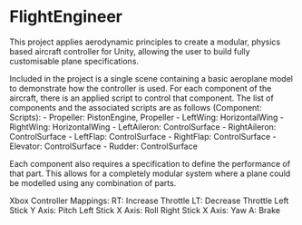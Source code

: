 # FlightEngineer
This project applies aerodynamic principles to create a modular, physics based aircraft controller for Unity, allowing the user to build fully customisable plane specifications.

Included in the project is a single scene containing a basic aeroplane model to demonstrate how the controller is used. For each component of the aircraft, there is an applied
script to control that component. The list of components and the associated scripts are as follows (Component: Scripts):
     - Propeller: PistonEngine, Propeller
     - LeftWing: HorizontalWing
     - RightWing: HorizontalWing
     - LeftAileron: ControlSurface
     - RightAileron: ControlSurface
     - LeftFlap: ControlSurface
     - RightFlap: ControlSurface
     - Elevator: ControlSurface
     - Rudder: ControlSurface
     
Each component also requires a specification to define the performance of that part. This allows for a completely modular system where a plane could be modelled using any
combination of parts.

Xbox Controller Mappings:
     RT: Increase Throttle
     LT: Decrease Throttle
     Left Stick Y Axis: Pitch
     Left Stick X Axis: Roll
     Right Stick X Axis: Yaw
     A: Brake
